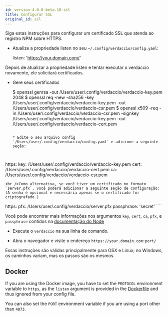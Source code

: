 ```yaml
---
id: version-4.0.0-beta.10-ssl
title: Configurar SSL
original_id: ssl
---
```


Siga estas instruções para configurar um certificado SSL que atenda ao registro NPM sobre HTTPS.

* Atualize a propriedade listen no seu `~/.config/verdaccio/config.yaml`:

    listen: 'https://your.domain.com/'
    

Depois de atualizar a propriedade listen e tentar executar o verdaccio novamente, ele solicitará certificados.

* Gere seus certificados

     $ openssl genrsa -out /Users/user/.config/verdaccio/verdaccio-key.pem 2048
     $ openssl req -new -sha256 -key /Users/user/.config/verdaccio/verdaccio-key.pem -out /Users/user/.config/verdaccio/verdaccio-csr.pem
     $ openssl x509 -req -in /Users/user/.config/verdaccio/verdaccio-csr.pem -signkey /Users/user/.config/verdaccio/verdaccio-key.pem -out /Users/user/.config/verdaccio/verdaccio-cert.pem
     ````
    
    * Edite o seu arquivo config `/Users/user/.config/verdaccio/config.yaml` e adicione a seguinte seção:
    
    

https: key: /Users/user/.config/verdaccio/verdaccio-key.pem cert: /Users/user/.config/verdaccio/verdaccio-cert.pem ca: /Users/user/.config/verdaccio/verdaccio-csr.pem

    <br />Como alternativa, se você tiver um certificado no formato `server.pfx`, você poderá adicionar a seguinte seção de configuração: (A senha é opcional e necessária apenas se o certificado for criptografado.)
    
    

https: pfx: /Users/user/.config/verdaccio/server.pfx passphrase: 'secret' ````

Você pode encontrar mais informações nos argumentos `key`, `cert`, `ca`, `pfx`, e `passphrase` contidos na [documentação do Node](https://nodejs.org/api/tls.html#tls_tls_createsecurecontext_options)

* Execute o `verdaccio` na sua linha de comando.

* Abra o navegador e visite o endereço `https://your.domain.com:port/`

Essas instruções são válidas principalmente para OSX e Linux; no Windows, os caminhos variam, mas os passos são os mesmos.

## Docker

If you are using the Docker image, you have to set the `PROTOCOL` environment variable to `https`, as the `listen` argument is provided in the [Dockerfile](https://github.com/verdaccio/verdaccio/blob/master/Dockerfile#L43) and thus ignored from your config file.

You can also set the `PORT` environment variable if you are using a port other than `4873`.